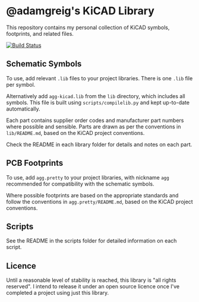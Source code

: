 # @adamgreig's KiCAD Library

This repository contains my personal collection of KiCAD symbols, footprints, 
and related files.

[![Build Status](https://travis-ci.org/adamgreig/agg-kicad.svg?branch=master)](https://travis-ci.org/adamgreig/agg-kicad)

## Schematic Symbols

To use, add relevant `.lib` files to your project libraries. There is one 
`.lib` file per symbol.

Alternatively add `agg-kicad.lib` from the `lib` directory, which includes all 
symbols. This file is built using `scripts/compilelib.py` and kept up-to-date 
automatically.

Each part contains supplier order codes and manufacturer part numbers where 
possible and sensible. Parts are drawn as per the conventions in 
`lib/README.md`, based on the KiCAD project conventions.

Check the README in each library folder for details and notes on each part.

## PCB Footprints

To use, add `agg.pretty` to your project libraries, with nickname `agg` 
recommended for compatibility with the schematic symbols.

Where possible footprints are based on the appropriate standards and follow the 
conventions in `agg.pretty/README.md`, based on the KiCAD project conventions.

## Scripts

See the README in the scripts folder for detailed information on each script.

## Licence

Until a reasonable level of stability is reached, this library is "all rights 
reserved". I intend to release it under an open source licence once I've 
completed a project using just this library.
